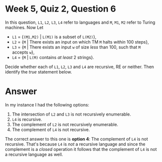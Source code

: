 # Week 5, Quiz 2, Question 6

In this question, `L1`, `L2`, `L3`, `L4` refer to languages and `M`, `M1`, `M2` refer to Turing machines. Now Let

 * `L1` = {`(M1,M2)` | `L(M1)` is a subset of `L(M2)`},
 * `L2` = {`M` | There exists an input on which TM `M` halts *within* 100 steps},
 * `L3` = {`M` | There exists an input `w` of size *less* than 100, such that `M` accepts `w`},
 * `L4` = {`M` | `L(M)` contains *at least* 2 strings}.

Decide whether each of `L1`, `L2`, `L3` and `L4` are recursive, RE or neither. Then identify the *true* 
statement below.


# Answer

In my instance I had the following options:

 1. The intersection of `L2` and `L3` is not recursively enumerable.
 2. `L4` is recursive.
 3. The complement of `L2` is not recursively enumerable.
 4. The complement of `L4` is not recursive.
 
The correct answer to this one is **option 4**: The complement of `L4` is not recursive. That's because `L4` is
*not* a recursive language and since the complement is a *closed* operation it follows that the complement of
`L4` is not a recursive language as well.